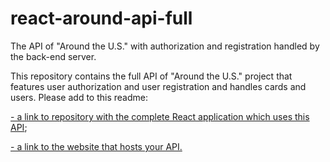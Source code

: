 # react-around-api-full

The API of "Around the U.S." with authorization and registration handled by the back-end server.

This repository contains the full API of "Around the U.S." project that features user authorization and user registration and handles cards and users. Please add to this readme:

[- a link to repository with the complete React application which uses this API](https://github.com/benyossef27/react-around-api-full);

[- a link to the website that hosts your API.](https://benyo27.students.nomoreparties.sbs)
